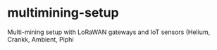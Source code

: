 # multimining-setup
Multi-mining setup with LoRaWAN gateways and IoT sensors (Helium, Crankk, Ambient, Piphi
